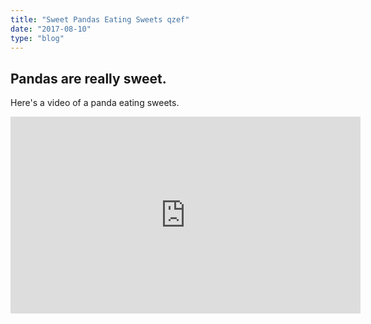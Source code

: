 ```yaml
---
title: "Sweet Pandas Eating Sweets qzef"
date: "2017-08-10"
type: "blog"
---
```


## Pandas are really sweet.

Here's a video of a panda eating sweets.

<iframe width="560" height="315" src="https://www.youtube.com/embed/4n0xNbfJLR8" frameborder="0" allowfullscreen></iframe>
